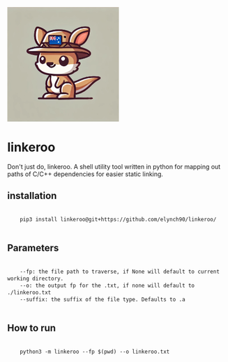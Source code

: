 <img src="./static/img/logo.png" style="width:256px">

# linkeroo
Don't just do, linkeroo. A shell utility tool written in python for mapping out paths of C/C++ dependencies for easier static linking.

## installation
<pre>
  <code>
    pip3 install linkeroo@git+https://github.com/elynch90/linkeroo/
  </code>
</pre>

## Parameters
<pre>
  <code>
    --fp: the file path to traverse, if None will default to current working directory.
    --o: the output fp for the .txt, if none will default to ./linkeroo.txt
    --suffix: the suffix of the file type. Defaults to .a
  </code>
</pre>


## How to run
<pre>
  <code>
    python3 -m linkeroo --fp $(pwd) --o linkeroo.txt
  </code>
</pre>

